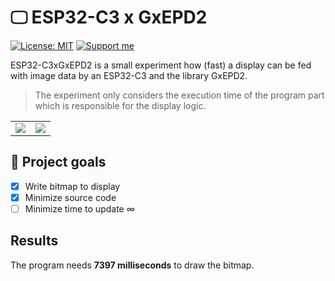 # 🖵 ESP32-C3 x GxEPD2

[![License: MIT](https://img.shields.io/badge/License-MIT-yellow.svg)](https://opensource.org/licenses/MIT)
[![Support me](https://img.shields.io/badge/Support%20me%20%E2%98%95-orange.svg)](https://www.buymeacoffee.com/Plaenkler)

ESP32-C3xGxEPD2 is a small experiment how (fast) a display can be fed with image data by an ESP32-C3 and the library GxEPD2.

> The experiment only considers the execution time of the program part which is responsible for the display logic.

<table style="border:none;">
  <tr>
    <td><img src="https://user-images.githubusercontent.com/60503970/228088884-0e24e25c-c46f-4d9d-a664-0f17a8f3f6a4.png"/></td>
    <td><img src="https://user-images.githubusercontent.com/60503970/228318840-4d86da10-7927-4081-b625-8218398c39a4.JPEG"/></td>
  </tr>
</table>

## 🎯 Project goals

- [x] Write bitmap to display
- [x] Minimize source code
- [ ] Minimize time to update ∞

## Results
 
The program needs **7397 milliseconds** to draw the bitmap.
